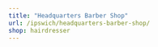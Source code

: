 ```yaml
---
title: "Headquarters Barber Shop"
url: /ipswich/headquarters-barber-shop/
shop: hairdresser
---
```

